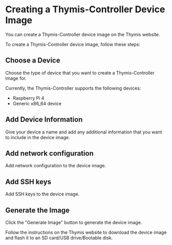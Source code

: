# Creating a Thymis-Controller Device Image

You can create a Thymis-Controller device image on the Thymis website.

To create a Thymis-Controller device image, follow these steps:

## Choose a Device

Choose the type of device that you want to create a Thymis-Controller image for.

Currently, the Thymis-Controller supports the following devices:

- Raspberry Pi 4
- Generic x86_64 device

## Add Device Information

Give your device a name and add any additional information that you want to include in the device image.

## Add network configuration

Add network configuration to the device image.

## Add SSH keys

Add SSH keys to the device image.

## Generate the Image

Click the "Generate Image" button to generate the device image.

Follow the instructions on the Thymis website to download the device image and flash it to an SD card/USB drive/Bootable disk.
